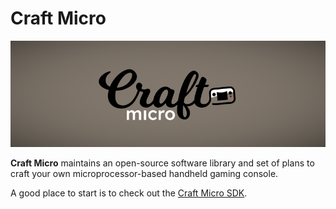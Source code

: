 # Craft Micro

![mac logo](logo.png?raw=true "mac")

__Craft Micro__ maintains an open-source software library and set of plans to craft your own microprocessor-based handheld gaming console.

A good place to start is to check out the [Craft Micro SDK](https://github.com/craftmicro/craftmicro-sdk).


